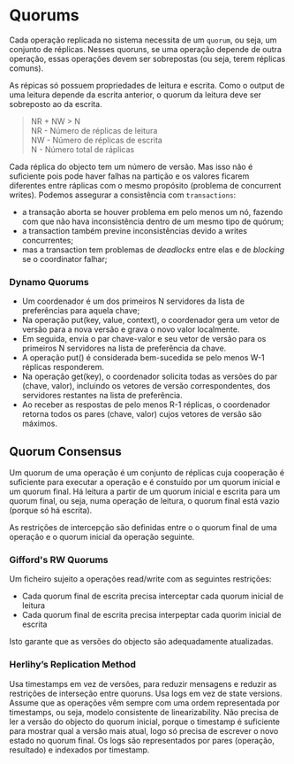 # Quorums

Cada operação replicada no sistema necessita de um `quorum`, ou seja, um conjunto de réplicas. Nesses quoruns, se uma operação depende de outra operação, essas operações devem ser sobrepostas (ou seja, terem réplicas comuns). 

As répicas só possuem propriedades de leitura e escrita. Como o output de uma leitura depende da escrita anterior, o quorum da leitura deve ser sobreposto ao da escrita.

> NR + NW > N <br>
> NR - Número de réplicas de leitura <br>
> NW - Número de réplicas de escrita <br>
> N - Número total de ráplicas <br>

Cada réplica do objecto tem um número de versão. Mas isso não é suficiente pois pode haver falhas na partição e os valores ficarem diferentes entre ráplicas com o mesmo propósito (problema de concurrent writes). Podemos assegurar a consistência com `transactions`:
- a transação aborta se houver problema em pelo menos um nó, fazendo com que não hava inconsistência dentro de um mesmo tipo de quórum;
- a transaction também previne inconsistências devido a writes concurrentes;
- mas a transaction tem problemas de *deadlocks* entre elas e de *blocking* se o coordinator falhar;

### Dynamo Quorums

- Um coordenador é um dos primeiros N servidores da lista de preferências para aquela chave;
- Na operação put(key, value, context), o coordenador gera um vetor de versão para a nova versão e grava o novo valor localmente.
- Em seguida, envia o par chave-valor e seu vetor de versão para os primeiros N servidores na lista de preferência da chave.
- A operação put() é considerada bem-sucedida se pelo menos W-1 réplicas responderem.
- Na operação get(key), o coordenador solicita todas as versões do par (chave, valor), incluindo os vetores de versão correspondentes, dos servidores restantes na lista de preferência.
- Ao receber as respostas de pelo menos R-1 réplicas, o coordenador retorna todos os pares (chave, valor) cujos vetores de versão são máximos.

## Quorum Consensus

Um quorum de uma operação é um conjunto de réplicas cuja cooperação é suficiente para executar a operação e é constuído por um quorum inicial e um quorum final. Há leitura a partir de um quorum inicial e escrita para um quorum final, ou seja, numa operação de leitura, o quorum final está vazio (porque só há escrita).

As restrições de intercepção são definidas entre o o quorum final de uma operação e o quorum inicial da operação seguinte.

### Gifford's RW Quorums

Um ficheiro sujeito a operações read/write com as seguintes restrições:

- Cada quorum final de escrita precisa interceptar cada quorum inicial de leitura
- Cada quorum final de escrita precisa interpeptar cada quorim inicial de escrita

Isto garante que as versões do objecto são adequadamente atualizadas.

### Herlihy’s Replication Method

Usa timestamps em vez de versões, para reduzir mensagens e reduzir as restrições de interseção entre quoruns. Usa logs em vez de state versions. Assume que as operações vêm sempre com uma ordem representada por timestamps, ou seja, modelo consistente de linearizability. Não precisa de ler a versão do objecto do quorum inicial, porque o timestamp é suficiente para mostrar qual a versão mais atual, logo só precisa de escrever o novo estado no quorum final.
Os logs são representados por pares (operação, resultado) e indexados por timestamp.


